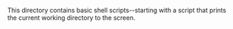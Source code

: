 This directory contains basic shell scripts--starting with a script that prints the current working directory to the screen.
